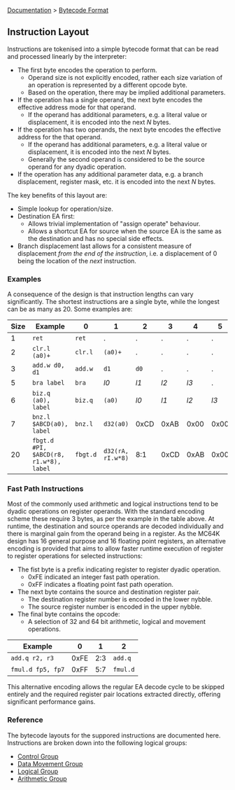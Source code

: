 [Documentation](../README.md) > [Bytecode Format](./README.md)

## Instruction Layout

Instructions are tokenised into a simple bytecode format that can be read and processed linearly by the interpreter:

* The first byte encodes the operation to perform.
    - Operand size is not explicitly encoded, rather each size variation of an operation is represented by a different opcode byte.
    - Based on the operation, there may be implied additional parameters.
* If the operation has a single operand, the next byte encodes the effective address mode for that operand.
    - If the operand has additional parameters, e.g. a literal value or displacement, it is encoded into the next _N_ bytes.
* If the operation has two operands, the next byte encodes the effective address for the that operand.
    - If the operand has additional parameters, e.g. a literal value or displacement, it is encoded into the next _N_ bytes.
    - Generally the second operand is considered to be the source operand for any dyadic operation.
* If the operation has any additional parameter data, e.g. a branch displacement, register mask, etc. it is encoded into the next _N_ bytes.

The key benefits of this layout are:

* Simple lookup for operation/size.
* Destination EA first:
    - Allows trivial implementation of "assign operate" behaviour.
    - Allows a shortcut EA for source when the source EA is the same as the destination and has no special side effects.
* Branch displacement last allows for a consistent measure of displacement _from the end of the instruction_, i.e. a displacement of 0 being the location of the _next_ instruction.

### Examples

A consequence of the design is that instruction lengths can vary significantly. The shortest instructions are a single byte, while the longest can be as many as 20. Some examples are:

| Size | Example | 0 | 1 | 2 | 3 | 4 | 5 | 6 | 7 | 8 | 9 | 10 | 11 | 12 | 13 | 14 | 15 | 16 | 17 | 18 | 19 |
| - | - | - | - | - | - | - | - | - | - | - | - | - | - | - | - | - | - | - | - | - | - |
| 1 | `ret` | `ret` | . | . | . | . | . | . | . | . | . | . | . | . | . | . | . | . | . | . | . |
| 2 | `clr.l (a0)+` | `clr.l` | `(a0)+` | . | . | . | . | . | . | . | . | . | . | . | . | . | . | . | . | . | . |
| 3 | `add.w d0, d1` | `add.w` | `d1` | `d0` | . | . | . | . | . | . | . | . | . | . | . | . | . | . | . | . | . |
| 5 | `bra label` | `bra` | *l0* | *l1* | *l2* | *l3* | . | . | . | . | . | . | . | . | . | . | . | . | . | . | . |
| 6 | `biz.q (a0), label` | `biz.q` | `(a0)` | *l0*  | *l1* | *l2*  | *l3* | . | . | . | . | . | . | . | . | . | . | . | . | . | . |
| 7 | `bnz.l $ABCD(a0), label` | `bnz.l` | `d32(a0)` | 0xCD | 0xAB | 0x00 | 0x00 | *l0*  | *l1* | *l2*  | *l3* | . | . | . | . | . | . | . | . | . | . |
| 20 | `fbgt.d #PI, $ABCD(r8, r1.w*8), label` | `fbgt.d` | `d32(rA, rI.w*8)` | 8:1 | 0xCD | 0xAB | 0x00 | 0x00 | `#f64`| *PI* | *PI* | *PI* | *PI* | *PI* | *PI* | *PI* | *PI* | *l0*  | *l1* | *l2* | *l3* |

### Fast Path Instructions

Most of the commonly used arithmetic and logical instructions tend to be dyadic operations on register operands. With the standard encoding scheme these require 3 bytes, as per the example in the table above. At runtime, the destination and source operands are decoded individually and there is marginal gain from the operand being in a register. As the MC64K design has 16 general purpose and 16 floating point registers, an alternative encoding is provided that aims to allow faster runtime execution of register to register operations for selected instructions:

* The fist byte is a prefix indicating register to register dyadic operation.
    - 0xFE indicated an integer fast path operation.
    - 0xFF indicates a floating point fast path operation.
* The next byte contains the source and destination register pair.
    - The destination register number is encoded in the lower nybble.
    - The source register number is encoded in the upper nybble.
* The final byte contains the opcode:
    - A selection of 32 and 64 bit arithmetic, logical and movement operations.

| Example | 0 | 1 | 2 |
| - | - | - | - |
| `add.q r2, r3` | 0xFE | 2:3 | `add.q` |
| `fmul.d fp5, fp7` | 0xFF | 5:7 | `fmul.d` |

This alternative encoding allows the regular EA decode cycle to be skipped entirely and the required register pair locations extracted directly, offering significant performance gains.


### Reference

The bytecode layouts for the suppored instructions are documented here. Instructions are broken down into the following logical groups:

* [Control Group](./InstructionsControl.md)
* [Data Movement Group](./InstructionsDataMove.md)
* [Logical Group](./InstructionsLogical.md)
* [Arithmetic Group](./InstructionsArithmetic.md)

